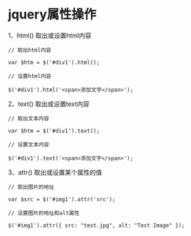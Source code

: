 # jquery属性操作


1、html() 取出或设置html内容

```
// 取出html内容

var $htm = $('#div1').html();

// 设置html内容

$('#div1').html('<span>添加文字</span>');
```


2、text() 取出或设置text内容

```
// 取出文本内容

var $htm = $('#div1').text();

// 设置文本内容

$('#div1').text('<span>添加文字</span>');
```

3、attr() 取出或设置某个属性的值

```
// 取出图片的地址

var $src = $('#img1').attr('src');

// 设置图片的地址和alt属性

$('#img1').attr({ src: "test.jpg", alt: "Test Image" });
```